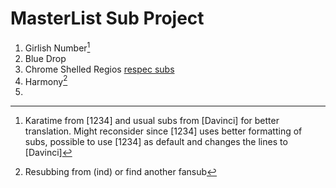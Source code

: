 # MasterList Sub Project

1. Girlish Number[^1]
2. Blue Drop
3. Chrome Shelled Regios [respec subs]()
4. Harmony[^2]
5. 


[^1]: Karatime from [1234] and usual subs from [Davinci] for better translation. Might reconsider since [1234] uses better formatting of subs, possible to use [1234] as default and changes the lines to [Davinci]
[^2]: Resubbing from (ind) or find another fansub